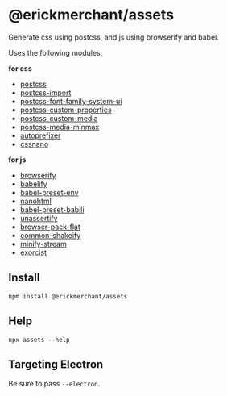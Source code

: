 # @erickmerchant/assets

Generate css using postcss, and js using browserify and babel.

Uses the following modules.

__for css__

- [postcss](http://postcss.org/)
- [postcss-import](https://github.com/postcss/postcss-import#readme)
- [postcss-font-family-system-ui](https://github.com/JLHwung/postcss-font-family-system-ui)
- [postcss-custom-properties](https://github.com/postcss/postcss-custom-properties)
- [postcss-custom-media](https://github.com/postcss/postcss-custom-media)
- [postcss-media-minmax](https://github.com/postcss/postcss-media-minmax)
- [autoprefixer](https://github.com/postcss/autoprefixer)
- [cssnano](http://cssnano.co/)

__for js__

- [browserify](http://browserify.org/)
- [babelify](https://github.com/babel/babelify)
- [babel-preset-env](https://github.com/babel/babel-preset-env)
- [nanohtml](https://github.com/choojs/nanohtml#readme)
- [babel-preset-babili](https://github.com/babel/babili#readme)
- [unassertify](https://github.com/unassert-js/unassertify)
- [browser-pack-flat](https://github.com/goto-bus-stop/browser-pack-flat)
- [common-shakeify](https://github.com/goto-bus-stop/common-shakeify)
- [minify-stream](https://github.com/goto-bus-stop/minify-stream)
- [exorcist](https://github.com/thlorenz/exorcist)


## Install

```
npm install @erickmerchant/assets
```

## Help

```
npx assets --help
```

## Targeting Electron

Be sure to pass `--electron`.
